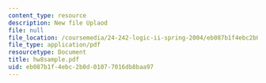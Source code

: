 ```yaml
---
content_type: resource
description: New file Uplaod
file: null
file_location: /coursemedia/24-242-logic-ii-spring-2004/eb087b1f4ebc2b0d01077016db8baa97_hw8sample.pdf
file_type: application/pdf
resourcetype: Document
title: hw8sample.pdf
uid: eb087b1f-4ebc-2b0d-0107-7016db8baa97
---
```


